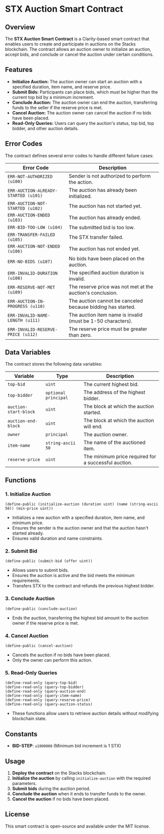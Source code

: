 # STX Auction Smart Contract

## Overview
The **STX Auction Smart Contract** is a Clarity-based smart contract that enables users to create and participate in auctions on the Stacks blockchain. The contract allows an auction owner to initialize an auction, accept bids, and conclude or cancel the auction under certain conditions.

## Features
- **Initialize Auction:** The auction owner can start an auction with a specified duration, item name, and reserve price.
- **Submit Bids:** Participants can place bids, which must be higher than the current top bid by a minimum increment.
- **Conclude Auction:** The auction owner can end the auction, transferring funds to the seller if the reserve price is met.
- **Cancel Auction:** The auction owner can cancel the auction if no bids have been placed.
- **Read-Only Queries:** Users can query the auction's status, top bid, top bidder, and other auction details.

## Error Codes
The contract defines several error codes to handle different failure cases:

| Error Code | Description |
|------------|-------------|
| `ERR-NOT-AUTHORIZED (u100)` | Sender is not authorized to perform the action. |
| `ERR-AUCTION-ALREADY-STARTED (u101)` | The auction has already been initialized. |
| `ERR-AUCTION-NOT-STARTED (u102)` | The auction has not started yet. |
| `ERR-AUCTION-ENDED (u103)` | The auction has already ended. |
| `ERR-BID-TOO-LOW (u104)` | The submitted bid is too low. |
| `ERR-TRANSFER-FAILED (u105)` | The STX transfer failed. |
| `ERR-AUCTION-NOT-ENDED (u106)` | The auction has not ended yet. |
| `ERR-NO-BIDS (u107)` | No bids have been placed on the auction. |
| `ERR-INVALID-DURATION (u108)` | The specified auction duration is invalid. |
| `ERR-RESERVE-NOT-MET (u109)` | The reserve price was not met at the auction's conclusion. |
| `ERR-AUCTION-IN-PROGRESS (u110)` | The auction cannot be canceled because bidding has started. |
| `ERR-INVALID-NAME-LENGTH (u111)` | The auction item name is invalid (must be 1-50 characters). |
| `ERR-INVALID-RESERVE-PRICE (u112)` | The reserve price must be greater than zero. |

## Data Variables
The contract stores the following data variables:

| Variable | Type | Description |
|-----------|------|-------------|
| `top-bid` | `uint` | The current highest bid. |
| `top-bidder` | `optional principal` | The address of the highest bidder. |
| `auction-start-block` | `uint` | The block at which the auction started. |
| `auction-end-block` | `uint` | The block at which the auction will end. |
| `owner` | `principal` | The auction owner. |
| `item-name` | `string-ascii 50` | The name of the auctioned item. |
| `reserve-price` | `uint` | The minimum price required for a successful auction. |

## Functions
### 1. Initialize Auction
```clarity
(define-public (initialize-auction (duration uint) (name (string-ascii 50)) (min-price uint))
```
- Initializes a new auction with a specified duration, item name, and minimum price.
- Ensures the sender is the auction owner and that the auction hasn't started already.
- Ensures valid duration and name constraints.

### 2. Submit Bid
```clarity
(define-public (submit-bid (offer uint))
```
- Allows users to submit bids.
- Ensures the auction is active and the bid meets the minimum requirements.
- Transfers STX to the contract and refunds the previous highest bidder.

### 3. Conclude Auction
```clarity
(define-public (conclude-auction)
```
- Ends the auction, transferring the highest bid amount to the auction owner if the reserve price is met.

### 4. Cancel Auction
```clarity
(define-public (cancel-auction)
```
- Cancels the auction if no bids have been placed.
- Only the owner can perform this action.

### 5. Read-Only Queries
```clarity
(define-read-only (query-top-bid)
(define-read-only (query-top-bidder)
(define-read-only (query-auction-end)
(define-read-only (query-item-name)
(define-read-only (query-reserve-price)
(define-read-only (query-auction-status)
```
- These functions allow users to retrieve auction details without modifying blockchain state.

## Constants
- **BID-STEP**: `u1000000` (Minimum bid increment is 1 STX)

## Usage
1. **Deploy the contract** on the Stacks blockchain.
2. **Initialize the auction** by calling `initialize-auction` with the required parameters.
3. **Submit bids** during the auction period.
4. **Conclude the auction** when it ends to transfer funds to the owner.
5. **Cancel the auction** if no bids have been placed.

## License
This smart contract is open-source and available under the MIT license.

